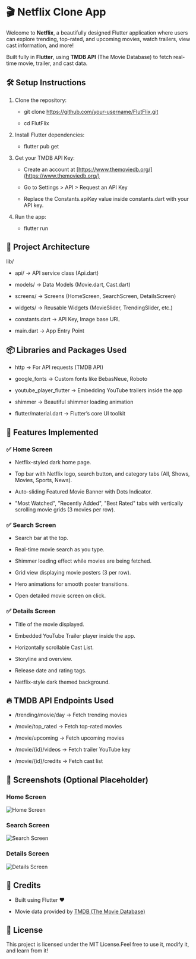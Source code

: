 🎬 Netflix Clone App
=======================================

Welcome to **Netflix**, a beautifully designed Flutter application where users can explore trending, top-rated, and upcoming movies, watch trailers, view cast information, and more!

Built fully in **Flutter**, using **TMDB API** (The Movie Database) to fetch real-time movie, trailer, and cast data.

🛠 Setup Instructions
---------------------

1.  Clone the repository:
    
    *   git clone https://github.com/your-username/FlutFlix.git
        
    *   cd FlutFlix
        
2.  Install Flutter dependencies:
    
    *   flutter pub get
        
3.  Get your TMDB API Key:
    
    *   Create an account at [https://www.themoviedb.org/](https://www.themoviedb.org/)
        
    *   Go to Settings > API > Request an API Key
        
    *   Replace the Constants.apiKey value inside constants.dart with your API key.
        
4.  Run the app:
    
    *   flutter run
        

📂 Project Architecture
-----------------------

lib/

*   api/ → API service class (Api.dart)
    
*   models/ → Data Models (Movie.dart, Cast.dart)
    
*   screens/ → Screens (HomeScreen, SearchScreen, DetailsScreen)
    
*   widgets/ → Reusable Widgets (MovieSlider, TrendingSlider, etc.)
    
*   constants.dart → API Key, Image base URL
    
*   main.dart → App Entry Point
    

📦 Libraries and Packages Used
------------------------------

*   http → For API requests (TMDB API)
    
*   google\_fonts → Custom fonts like BebasNeue, Roboto
    
*   youtube\_player\_flutter → Embedding YouTube trailers inside the app
    
*   shimmer → Beautiful shimmer loading animation
    
*   flutter/material.dart → Flutter’s core UI toolkit
    

🎯 Features Implemented
-----------------------

### ✅ Home Screen

*   Netflix-styled dark home page.
    
*   Top bar with Netflix logo, search button, and category tabs (All, Shows, Movies, Sports, News).
    
*   Auto-sliding Featured Movie Banner with Dots Indicator.
    
*   "Most Watched", "Recently Added", "Best Rated" tabs with vertically scrolling movie grids (3 movies per row).
    

### ✅ Search Screen

*   Search bar at the top.
    
*   Real-time movie search as you type.
    
*   Shimmer loading effect while movies are being fetched.
    
*   Grid view displaying movie posters (3 per row).
    
*   Hero animations for smooth poster transitions.
    
*   Open detailed movie screen on click.
    

### ✅ Details Screen

*   Title of the movie displayed.
    
*   Embedded YouTube Trailer player inside the app.
    
*   Horizontally scrollable Cast List.
    
*   Storyline and overview.
    
*   Release date and rating tags.
    
*   Netflix-style dark themed background.
    

🔥 TMDB API Endpoints Used
--------------------------

*   /trending/movie/day → Fetch trending movies
    
*   /movie/top\_rated → Fetch top-rated movies
    
*   /movie/upcoming → Fetch upcoming movies
    
*   /movie/{id}/videos → Fetch trailer YouTube key
    
*   /movie/{id}/credits → Fetch cast list
    

📸 Screenshots (Optional Placeholder)
-------------------------------------
### Home Screen
![Home Screen](assets/home_screen.png)

### Search Screen
![Search Screen](assets/search_screen.png)

### Details Screen
![Details Screen](assets/detail_screen.png)

💬 Credits
----------

*   Built using Flutter ❤️
    
*   Movie data provided by [TMDB (The Movie Database)](https://www.themoviedb.org/)
    

📜 License
----------

This project is licensed under the MIT License.Feel free to use it, modify it, and learn from it!
